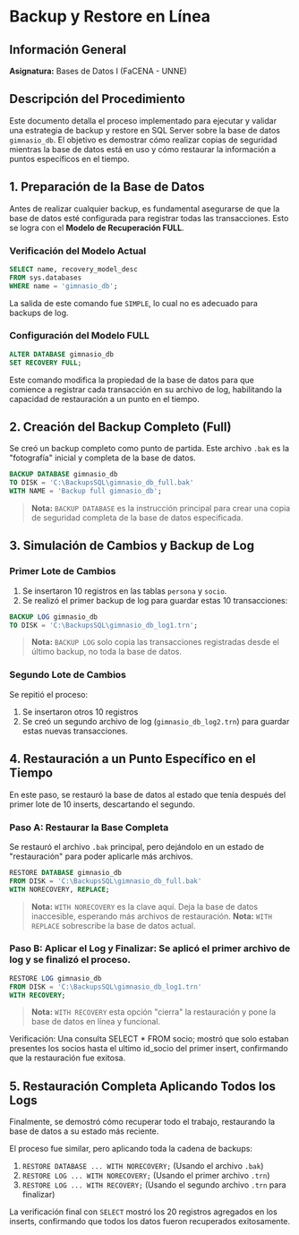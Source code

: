 # Backup y Restore en Línea

## Información General
**Asignatura:** Bases de Datos I (FaCENA - UNNE)

## Descripción del Procedimiento
Este documento detalla el proceso implementado para ejecutar y validar una estrategia de backup y restore en SQL Server sobre la base de datos `gimnasio_db`. El objetivo es demostrar cómo realizar copias de seguridad mientras la base de datos está en uso y cómo restaurar la información a puntos específicos en el tiempo.

## 1. Preparación de la Base de Datos
Antes de realizar cualquier backup, es fundamental asegurarse de que la base de datos esté configurada para registrar todas las transacciones. Esto se logra con el **Modelo de Recuperación FULL**.

### Verificación del Modelo Actual
```sql
SELECT name, recovery_model_desc
FROM sys.databases
WHERE name = 'gimnasio_db';
```
La salida de este comando fue `SIMPLE`, lo cual no es adecuado para backups de log.

### Configuración del Modelo FULL
```sql
ALTER DATABASE gimnasio_db
SET RECOVERY FULL;
```
Este comando modifica la propiedad de la base de datos para que comience a registrar cada transacción en su archivo de log, habilitando la capacidad de restauración a un punto en el tiempo.

## 2. Creación del Backup Completo (Full)
Se creó un backup completo como punto de partida. Este archivo `.bak` es la "fotografía" inicial y completa de la base de datos.

```sql
BACKUP DATABASE gimnasio_db
TO DISK = 'C:\BackupsSQL\gimnasio_db_full.bak'
WITH NAME = 'Backup full gimnasio_db';
```
> **Nota:** `BACKUP DATABASE` es la instrucción principal para crear una copia de seguridad completa de la base de datos especificada.

## 3. Simulación de Cambios y Backup de Log

### Primer Lote de Cambios
1. Se insertaron 10 registros en las tablas `persona` y `socio`.
2. Se realizó el primer backup de log para guardar estas 10 transacciones:
```sql
BACKUP LOG gimnasio_db
TO DISK = 'C:\BackupsSQL\gimnasio_db_log1.trn';
```
> **Nota:** `BACKUP LOG` solo copia las transacciones registradas desde el último backup, no toda la base de datos.

### Segundo Lote de Cambios
Se repitió el proceso:
1. Se insertaron otros 10 registros
2. Se creó un segundo archivo de log (`gimnasio_db_log2.trn`) para guardar estas nuevas transacciones.

## 4. Restauración a un Punto Específico en el Tiempo
En este paso, se restauró la base de datos al estado que tenía después del primer lote de 10 inserts, descartando el segundo.

### Paso A: Restaurar la Base Completa
Se restauró el archivo `.bak` principal, pero dejándolo en un estado de "restauración" para poder aplicarle más archivos.
```sql
RESTORE DATABASE gimnasio_db
FROM DISK = 'C:\BackupsSQL\gimnasio_db_full.bak' 
WITH NORECOVERY, REPLACE;
```
> **Nota:** `WITH NORECOVERY` es la clave aquí. Deja la base de datos inaccesible, esperando más archivos de restauración.
> **Nota:** `WITH REPLACE` sobrescribe la base de datos actual.

### Paso B: Aplicar el Log y Finalizar: Se aplicó el primer archivo de log y se finalizó el  proceso.
```sql
RESTORE LOG gimnasio_db
FROM DISK = 'C:\BackupsSQL\gimnasio_db_log1.trn'
WITH RECOVERY;
```
> **Nota:** `WITH RECOVERY` esta opción "cierra" la restauración y pone la base de datos en línea y funcional.

Verificación: Una consulta SELECT * FROM socio; mostró que solo estaban presentes los socios hasta el ultimo id_socio del primer insert, confirmando que la restauración fue exitosa.
## 5. Restauración Completa Aplicando Todos los Logs
Finalmente, se demostró cómo recuperar todo el trabajo, restaurando la base de datos a su estado más reciente.

El proceso fue similar, pero aplicando toda la cadena de backups:

1. `RESTORE DATABASE ... WITH NORECOVERY;` (Usando el archivo `.bak`)
2. `RESTORE LOG ... WITH NORECOVERY;` (Usando el primer archivo `.trn`)
3. `RESTORE LOG ... WITH RECOVERY;` (Usando el segundo archivo `.trn` para finalizar)

La verificación final con `SELECT` mostró los 20 registros agregados en los inserts, confirmando que todos los datos fueron recuperados exitosamente.
